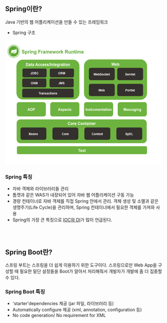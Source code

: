 ## Spring이란?
Java 기반의 웹 어플리케이션을 만들 수 있는 프레임워크

* Spring 구조 

<img src="https://github.com/yuwltn/yuwltn/blob/e9fa9bf25ab4945affae5b43a6671a8a85ad7b04/spring_architect.png" height="400" width="500">
     
### Spring 특징
* 자바 객체와 라이브러리들 관리
* 톰캣과 같은 WAS가 내장되어 있어 자바 웹 어플리케이션 구동 가능
* 경량 컨테이너로 자바 객체를 직접 Spring 안에서 관리. 객체 생성 및 소멸과 같은 생명주기(Life Cycle)을 관리하며, Spring 컨테이너에서 필요한 객체를 가져와 사용
* Spring의 가장 큰 특징으로 [IOC와 DI](https://github.com/yuwltn/-/blob/40b78546c0c229ef75dd78c8371139f4266ec049/IOC%5CDI.md)가 많이 언급된다. 


<br><br>
## Spring Boot란?
스프링 부트는 스프링을 더 쉽게 이용하기 위한 도구이다.
스프링으로만 Web App을 구성할 때 필요한 밑단 설정들을 Boot가 알아서 처리해줘서 개발자가 개발에 좀 더 집중할 수 있다.

### Spring Boot 특징
* 'starter'dependencies 제공 (jar 파일, 라이브러리 등)
* Automatically configure 제공 (xml, annotation, configuration 등)
* No code generation/ No requirement for XML
